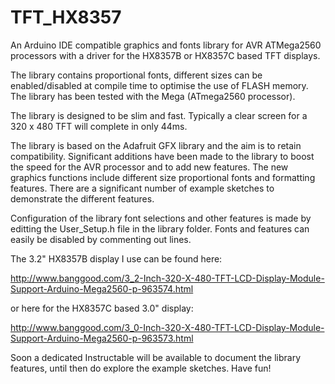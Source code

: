 # TFT_HX8357

An Arduino IDE compatible graphics and fonts library for AVR ATMega2560 processors with a driver for the HX8357B or HX8357C based TFT displays.

The library contains proportional fonts, different sizes can be enabled/disabled at compile time to optimise the use of FLASH memory.  The library has been tested with the Mega (ATmega2560 processor).

The library is designed to be slim and fast. Typically a clear screen for a 320 x 480 TFT will complete in only 44ms.

The library is based on the Adafruit GFX library and the aim is to retain compatibility. Significant additions have been made to the library to boost the speed for the AVR processor and to add new features. The new graphics functions include different size proportional fonts and formatting features. There are a significant number of example sketches to demonstrate the different features.

Configuration of the library font selections and other features is made by editting the User_Setup.h file in the library folder.  Fonts and features can easily be disabled by commenting out lines.

The 3.2" HX8357B display I use can be found here:

http://www.banggood.com/3_2-Inch-320-X-480-TFT-LCD-Display-Module-Support-Arduino-Mega2560-p-963574.html

or here for the HX8357C based 3.0" display:

http://www.banggood.com/3_0-Inch-320-X-480-TFT-LCD-Display-Module-Support-Arduino-Mega2560-p-963573.html

Soon a dedicated Instructable will be available to document the library features, until then do explore the example sketches.
Have fun!